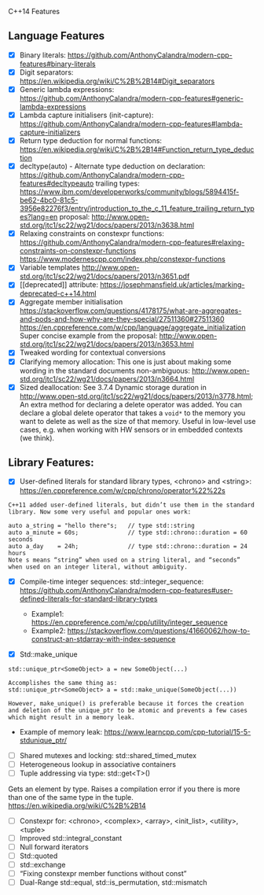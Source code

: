 C++14 Features

## Language Features
- [x] Binary literals: https://github.com/AnthonyCalandra/modern-cpp-features#binary-literals
- [x] Digit separators: https://en.wikipedia.org/wiki/C%2B%2B14#Digit_separators
- [x] Generic lambda expressions: https://github.com/AnthonyCalandra/modern-cpp-features#generic-lambda-expressions
- [x] Lambda capture initialisers (init-capture): https://github.com/AnthonyCalandra/modern-cpp-features#lambda-capture-initializers
- [x] Return type deduction for normal functions: https://en.wikipedia.org/wiki/C%2B%2B14#Function_return_type_deduction
- [x] decltype(auto) - Alternate type deduction on declaration:
https://github.com/AnthonyCalandra/modern-cpp-features#decltypeauto
trailing types: https://www.ibm.com/developerworks/community/blogs/5894415f-be62-4bc0-81c5-3956e82276f3/entry/introduction_to_the_c_11_feature_trailing_return_types?lang=en
proposal: http://www.open-std.org/jtc1/sc22/wg21/docs/papers/2013/n3638.html
- [x] Relaxing constraints on constexpr functions: https://github.com/AnthonyCalandra/modern-cpp-features#relaxing-constraints-on-constexpr-functions https://www.modernescpp.com/index.php/constexpr-functions
- [x] Variable templates http://www.open-std.org/jtc1/sc22/wg21/docs/papers/2013/n3651.pdf
- [x] [[deprecated]] attribute: https://josephmansfield.uk/articles/marking-deprecated-c++14.html
- [x] Aggregate member initialisation https://stackoverflow.com/questions/4178175/what-are-aggregates-and-pods-and-how-why-are-they-special/27511360#27511360 https://en.cppreference.com/w/cpp/language/aggregate_initialization
Super concise example from the proposal: http://www.open-std.org/jtc1/sc22/wg21/docs/papers/2013/n3653.html
- [x] Tweaked wording for contextual conversions
- [x] Clarifying memory allocation: This one is just about making some wording in the standard documents non-ambiguous: http://www.open-std.org/jtc1/sc22/wg21/docs/papers/2013/n3664.html
- [x] Sized deallocation: See 3.7.4 Dynamic storage duration in http://www.open-std.org/jtc1/sc22/wg21/docs/papers/2013/n3778.html; 
An extra method for declaring a delete operator was added. You can declare a global delete operator that takes a `void*` to the memory you want to delete as well as the size of that memory. Useful in low-level use cases, e.g. when working with HW sensors or in embedded contexts (we think).

## Library Features:
- [x] User-defined literals for standard library types, \<chrono\> and \<string\>: https://en.cppreference.com/w/cpp/chrono/operator%22%22s
```
C++11 added user-defined literals, but didn’t use them in the standard library. Now some very useful and popular ones work:

auto a_string = "hello there"s;   // type std::string
auto a_minute = 60s;              // type std::chrono::duration = 60 seconds
auto a_day    = 24h;              // type std::chrono::duration = 24 hours
Note s means “string” when used on a string literal, and “seconds” when used on an integer literal, without ambiguity.
```
- [x] Compile-time integer sequences: std::integer_sequence: https://github.com/AnthonyCalandra/modern-cpp-features#user-defined-literals-for-standard-library-types

  * Example1: https://en.cppreference.com/w/cpp/utility/integer_sequence
  * Example2: https://stackoverflow.com/questions/41660062/how-to-construct-an-stdarray-with-index-sequence

- [x] Std::make_unique
```
std::unique_ptr<SomeObject> a = new SomeObject(...)

Accomplishes the same thing as: 
std::unique_ptr<SomeObject> a = std::make_unique(SomeObject(...))

However, make_unique() is preferable because it forces the creation and deletion of the unique_ptr to be atomic and prevents a few cases which might result in a memory leak. 
```
  * Example of memory leak: https://www.learncpp.com/cpp-tutorial/15-5-stdunique_ptr/

- [ ] Shared mutexes and locking: std::shared_timed_mutex
- [ ] Heterogeneous lookup in associative containers
- [ ] Tuple addressing via type: std::get\<T\>()

Gets an element by type. Raises a compilation error if you there is more than one of the same type in the tuple.
https://en.wikipedia.org/wiki/C%2B%2B14

- [ ] Constexpr for: \<chrono\>, \<complex\>, \<array\>, \<init_list\>, \<utility\>, \<tuple\>
- [ ] Improved std::integral_constant
- [ ] Null forward iterators
- [ ] Std::quoted
- [ ] std::exchange
- [ ] “Fixing constexpr member functions without const”
- [ ] Dual-Range std::equal, std::is_permutation, std::mismatch
